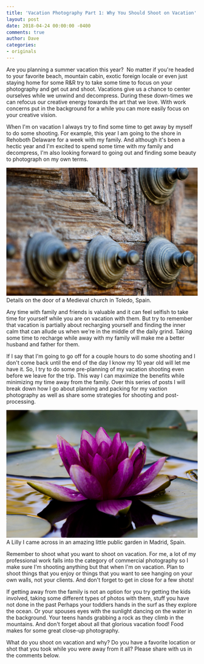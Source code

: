 ```yaml
---
title: 'Vacation Photography Part 1: Why You Should Shoot on Vacation'
layout: post
date: 2018-04-24 00:00:00 -0400
comments: true
author: Dave
categories:
- originals
---
```

Are you planning a summer vacation this year?  No matter if you're headed to your favorite beach, mountain cabin, exotic foreign locale or even just staying home for some R&R try to take some time to focus on your photography and get out and shoot.  Vacations give us a chance to center ourselves while we unwind and decompress.  During these down-times we can refocus our creative energy towards the art that we love.   With work concerns put in the background for a while you can more easily focus on your creative vision.

When I'm on vacation I always try to find some time to get away by myself to do some shooting.  For example, this year I am going to the shore in Rehoboth Delaware for a week with my family.  And although it's been a hectic year and I'm excited to spend some time with my family and decompress, I'm also looking forward to going out and finding some beauty to photograph on my own terms.

<p class="post-image"><img src="/uploads/2018/04/22/3810_2.jpg"/>Details on the door of a Medieval church in Toledo, Spain.</p>

Any time with family and friends is valuable and it can feel selfish to take time for yourself while you are on vacation with them.  But try to remember that vacation is partially about recharging yourself and finding the inner calm that can allude us when we're in the middle of the daily grind.  Taking some time to recharge while away with my family will make me a better husband and father for them.

If I say that I'm going to go off for a couple hours to do some shooting and I don't come back until the end of the day I know my 10 year old will let me have it. So, I try to do some pre-planning of my vacation shooting even before we leave for the trip.  This way I can maximize the benefits while minimizing my time away from the family.  Over this series of posts I will break down how I go about planning and packing for my vaction photography as well as share some strategies for shooting and post-processing.

<p class="post-image"><img src="/uploads/2018/04/22/3810.jpg"/>A Lilly I came across in an amazing little public garden in Madrid, Spain.</p>

Remember to shoot what you want to shoot on vacation.  For me, a lot of my professional work falls into the category of commercial photography so I make sure I'm shooting anything but that when I'm on vacation.  Plan to shoot things that you enjoy or things that you want to see hanging on your own walls, not your clients.  And don't forget to get in close for a few shots!

If getting away from the family is not an option for you try getting the kids involved, taking some different types of photos with them, stuff you have not done in the past  Perhaps your toddlers hands in the surf as they explore the ocean.  Or your spouses eyes with the sunlight dancing on the water in the background.  Your teens hands grabbing a rock as they climb in the mountains.  And don't forget about all that glorious vacation food!  Food makes for some great close-up photography.

What do you shoot on vacation and why?  Do you have a favorite location or shot that you took while you were away from it all?  Please share with us in the comments below.